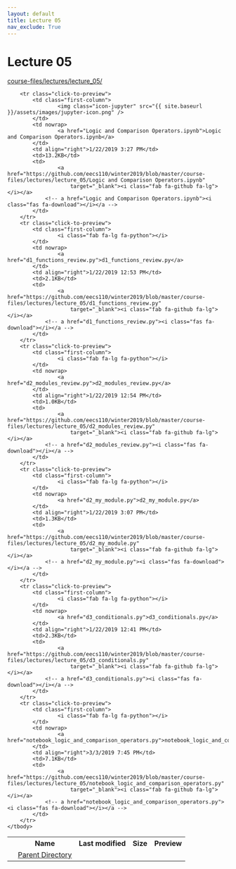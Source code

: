 ```yaml
---
layout: default
title: Lecture 05
nav_exclude: True
---
```


# Lecture 05

[course-files/lectures/lecture_05/](.)

<table class="tbl-files">
    <tbody>
        <tr>
            <th valign="top"></th>
            <th>Name</th>
            <th>Last modified</th>
            <th>Size</th>
            <th>Preview</th>
        </tr>
        <tr>
            <td valign="top">
                <i class="fa fa-folder-open"></i>
            </td>
            <td><a href="../">Parent Directory</a></td>
            <td>&nbsp;</td>
            <td>&nbsp;</td>
            <td>&nbsp;</td>
        </tr>

        <tr class="click-to-preview">
            <td class="first-column">
                    <img class="icon-jupyter" src="{{ site.baseurl }}/assets/images/jupyter-icon.png" />
            </td>
            <td nowrap>
                    <a href="Logic and Comparison Operators.ipynb">Logic and Comparison Operators.ipynb</a>
            </td>
            <td align="right">1/22/2019 3:27 PM</td>
            <td>13.2KB</td>
            <td>
                    <a href="https://github.com/eecs110/winter2019/blob/master/course-files/lectures/lecture_05/Logic and Comparison Operators.ipynb" 
                        target="_blank"><i class="fab fa-github fa-lg"></i></a>
                <!-- a href="Logic and Comparison Operators.ipynb"><i class="fas fa-download"></i></a -->
            </td>
        </tr>
        <tr class="click-to-preview">
            <td class="first-column">
                    <i class="fab fa-lg fa-python"></i>
            </td>
            <td nowrap>
                    <a href="d1_functions_review.py">d1_functions_review.py</a>
            </td>
            <td align="right">1/22/2019 12:53 PM</td>
            <td>2.1KB</td>
            <td>
                    <a href="https://github.com/eecs110/winter2019/blob/master/course-files/lectures/lecture_05/d1_functions_review.py" 
                        target="_blank"><i class="fab fa-github fa-lg"></i></a>
                <!-- a href="d1_functions_review.py"><i class="fas fa-download"></i></a -->
            </td>
        </tr>
        <tr class="click-to-preview">
            <td class="first-column">
                    <i class="fab fa-lg fa-python"></i>
            </td>
            <td nowrap>
                    <a href="d2_modules_review.py">d2_modules_review.py</a>
            </td>
            <td align="right">1/22/2019 12:54 PM</td>
            <td>1.0KB</td>
            <td>
                    <a href="https://github.com/eecs110/winter2019/blob/master/course-files/lectures/lecture_05/d2_modules_review.py" 
                        target="_blank"><i class="fab fa-github fa-lg"></i></a>
                <!-- a href="d2_modules_review.py"><i class="fas fa-download"></i></a -->
            </td>
        </tr>
        <tr class="click-to-preview">
            <td class="first-column">
                    <i class="fab fa-lg fa-python"></i>
            </td>
            <td nowrap>
                    <a href="d2_my_module.py">d2_my_module.py</a>
            </td>
            <td align="right">1/22/2019 3:07 PM</td>
            <td>1.3KB</td>
            <td>
                    <a href="https://github.com/eecs110/winter2019/blob/master/course-files/lectures/lecture_05/d2_my_module.py" 
                        target="_blank"><i class="fab fa-github fa-lg"></i></a>
                <!-- a href="d2_my_module.py"><i class="fas fa-download"></i></a -->
            </td>
        </tr>
        <tr class="click-to-preview">
            <td class="first-column">
                    <i class="fab fa-lg fa-python"></i>
            </td>
            <td nowrap>
                    <a href="d3_conditionals.py">d3_conditionals.py</a>
            </td>
            <td align="right">1/22/2019 12:41 PM</td>
            <td>2.3KB</td>
            <td>
                    <a href="https://github.com/eecs110/winter2019/blob/master/course-files/lectures/lecture_05/d3_conditionals.py" 
                        target="_blank"><i class="fab fa-github fa-lg"></i></a>
                <!-- a href="d3_conditionals.py"><i class="fas fa-download"></i></a -->
            </td>
        </tr>
        <tr class="click-to-preview">
            <td class="first-column">
                    <i class="fab fa-lg fa-python"></i>
            </td>
            <td nowrap>
                    <a href="notebook_logic_and_comparison_operators.py">notebook_logic_and_comparison_operators.py</a>
            </td>
            <td align="right">3/3/2019 7:45 PM</td>
            <td>7.1KB</td>
            <td>
                    <a href="https://github.com/eecs110/winter2019/blob/master/course-files/lectures/lecture_05/notebook_logic_and_comparison_operators.py" 
                        target="_blank"><i class="fab fa-github fa-lg"></i></a>
                <!-- a href="notebook_logic_and_comparison_operators.py"><i class="fas fa-download"></i></a -->
            </td>
        </tr>
    </tbody>
</table>

